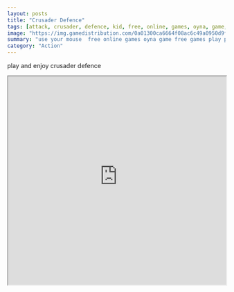 ```yaml
---
layout: posts
title: "Crusader Defence"
tags: [attack, crusader, defence, kid, free, online, games, oyna, game, free, games, play, play, games]
image: "https://img.gamedistribution.com/0a01300ca6664f08ac6c49a0950d9fc3.jpg"
summary: "use your mouse  free online games oyna game free games play play games"
category: "Action"
---
```


play and enjoy crusader defence

<iframe width="100%" height="480px;" src="https://html5.gamedistribution.com/0a01300ca6664f08ac6c49a0950d9fc3/"></iframe>